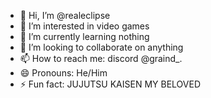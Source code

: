 - 👋 Hi, I’m @realeclipse
- 👀 I’m interested in video games
- 🌱 I’m currently learning nothing
- 💞️ I’m looking to collaborate on anything
- 📫 How to reach me: discord @graind_.
- 😄 Pronouns: He/Him
- ⚡ Fun fact: JUJUTSU KAISEN MY BELOVED

<!---
realeclipse/realeclipse is a ✨ special ✨ repository because its `README.md` (this file) appears on your GitHub profile.
You can click the Preview link to take a look at your changes.
--->
